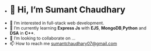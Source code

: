 - #  👋 Hi, I’m **Sumant Chaudhary** 
- 👀 I’m interested in full-stack web development.
- 🌱 I’m currently learning **Express Js** with **EJS**, **MongoDB**,**Python** and **DSA** in **C++**.
- 💞️ I’m looking to collaborate on ...
- 📫 How to reach me sumantchaudhary07@gmail.com

<!---
sumant7/sumant7 is a ✨ special ✨ repository because its `README.md` (this file) appears on your GitHub profile.
You can click the Preview link to take a look at your changes.
--->
